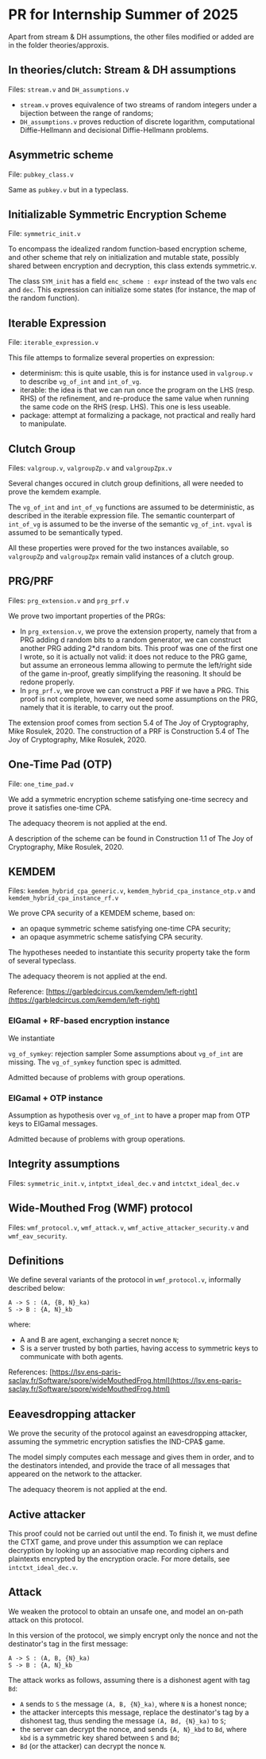 # PR for Internship Summer of 2025

Apart from stream & DH assumptions, the other files modified or added are in the folder theories/approxis.

## In theories/clutch: Stream & DH assumptions
Files: `stream.v` and `DH_assumptions.v`

- `stream.v` proves equivalence of two streams of random integers under a bijection between the range of randoms;
- `DH_assumptions.v` proves reduction of discrete logarithm, computational Diffie-Hellmann and decisional Diffie-Hellmann problems.

## Asymmetric scheme
File: `pubkey_class.v`

Same as `pubkey.v` but in a typeclass.

## Initializable Symmetric Encryption Scheme
File: `symmetric_init.v`

To encompass the idealized random function-based encryption scheme, and other scheme that rely on initialization and mutable state, possibly shared between encryption and decryption, this class extends symmetric.v.

The class `SYM_init` has a field `enc_scheme : expr` instead of the two vals `enc` and `dec`. This expression can initialize some states (for instance, the map of the random function).

## Iterable Expression
File: `iterable_expression.v`

This file attemps to formalize several properties on expression:
- determinism: this is quite usable, this is for instance used in `valgroup.v` to describe `vg_of_int` and `int_of_vg`.
- iterable: the idea is that we can run once the program on the LHS (resp. RHS) of the refinement, and re-produce the same value when running the same code on the RHS (resp. LHS). This one is less useable.
- package: attempt at formalizing a package, not practical and really hard to manipulate.

## Clutch Group
Files: `valgroup.v`, `valgroupZp.v` and `valgroupZpx.v`

Several changes occured in clutch group definitions, all were needed to prove the kemdem example.

The `vg_of_int` and `int_of_vg` functions are assumed to be deterministic, as described in the iterable expression file.
The semantic counterpart of `int_of_vg` is assumed to be the inverse of the semantic `vg_of_int`.
`vgval` is assumed to be semantically typed.

All these properties were proved for the two instances available, so `valgroupZp` and `valgroupZpx` remain valid instances of a clutch group.

## PRG/PRF
Files: `prg_extension.v` and `prg_prf.v`

We prove two important properties of the PRGs:
- In `prg_extension.v`, we prove the extension property, namely that from a PRG adding d random bits to a random generator, we can construct another PRG adding 2*d random bits. This proof was one of the first one I wrote, so it is actually not valid: it does not reduce to the PRG game, but assume an erroneous lemma allowing to permute the left/right side of the game in-proof, greatly simplifying the reasoning. It should be redone properly.
- In `prg_prf.v`, we prove we can construct a PRF if we have a PRG. This proof is not complete, however, we need some assumptions on the PRG, namely that it is iterable, to carry out the proof.

The extension proof comes from section 5.4 of The Joy of Cryptography, Mike Rosulek, 2020.
The construction of a PRF is Construction 5.4 of The Joy of Cryptography, Mike Rosulek, 2020.

## One-Time Pad (OTP)
File: `one_time_pad.v`

We add a symmetric encryption scheme satisfying one-time secrecy and prove it satisfies one-time CPA.

The adequacy theorem is not applied at the end.

A description of the scheme can be found in Construction 1.1 of The Joy of Cryptography, Mike Rosulek, 2020.

## KEMDEM
Files: `kemdem_hybrid_cpa_generic.v`, `kemdem_hybrid_cpa_instance_otp.v` and `kemdem_hybrid_cpa_instance_rf.v`

We prove CPA security of a KEMDEM scheme, based on:
- an opaque symmetric scheme satisfying one-time CPA security;
- an opaque asymmetric scheme satisfying CPA security.

The hypotheses needed to instantiate this security property take the form of several typeclass.

The adequacy theorem is not applied at the end.

Reference: [https://garbledcircus.com/kemdem/left-right](https://garbledcircus.com/kemdem/left-right)

### ElGamal + RF-based encryption instance

We instantiate 

`vg_of_symkey`: rejection sampler
Some assumptions about `vg_of_int` are missing. The `vg_of_symkey` function spec is admitted.

Admitted because of problems with group operations.

### ElGamal + OTP instance

Assumption as hypothesis over `vg_of_int` to have a proper map from OTP keys to ElGamal messages.

Admitted because of problems with group operations.

## Integrity assumptions
Files: `symmetric_init.v`, `intptxt_ideal_dec.v` and `intctxt_ideal_dec.v`

## Wide-Mouthed Frog (WMF) protocol
Files: `wmf_protocol.v`, `wmf_attack.v`, `wmf_active_attacker_security.v` and `wmf_eav_security`.

## Definitions

We define several variants of the protocol in `wmf_protocol.v`, informally described below:
```
A -> S : (A, {B, N}_ka)
S -> B : {A, N}_kb
```
where:
- A and B are agent, exchanging a secret nonce `N`;
- S is a server trusted by both parties, having access to symmetric keys to communicate with both agents.

References: [https://lsv.ens-paris-saclay.fr/Software/spore/wideMouthedFrog.html](https://lsv.ens-paris-saclay.fr/Software/spore/wideMouthedFrog.html)

## Eeavesdropping attacker

We prove the security of the protocol against an eavesdropping attacker, assuming the symmetric encryption satisfies the IND-CPA$ game.

The model simply computes each message and gives them in order, and to the destinators intended, and provide the trace of all messages that appeared on the network to the attacker.

The adequacy theorem is not applied at the end.

## Active attacker

This proof could not be carried out until the end.
To finish it, we must define the CTXT game, and prove under this assumption we can replace decryption by looking up an associative map recording ciphers and plaintexts encrypted by the encryption oracle. For more details, see `intctxt_ideal_dec.v`.

## Attack

We weaken the protocol to obtain an unsafe one, and model an on-path attack on this protocol.

In this version of the protocol, we simply encrypt only the nonce and not the destinator's tag in the first message:
```
A -> S : (A, B, {N}_ka)
S -> B : {A, N}_kb
```

The attack works as follows, assuming there is a dishonest agent with tag `Bd`:
- `A` sends to `S` the message `(A, B, {N}_ka)`, where `N` is a honest nonce;
- the attacker intercepts this message, replace the destinator's tag by a dishonest tag, thus sending the message `(A, Bd, {N}_ka)` to `S`;
- the server can decrypt the nonce, and sends `{A, N}_kbd` to `Bd`, where `kbd` is a symmetric key shared between `S` and `Bd`;
- `Bd` (or the attacker) can decrypt the nonce `N`.
